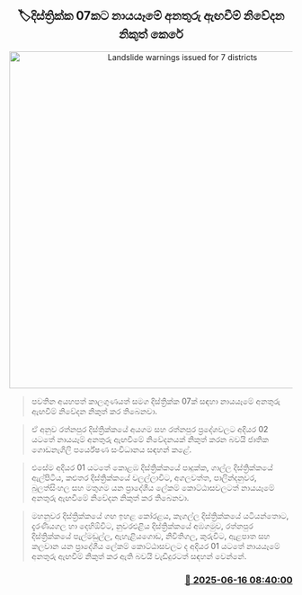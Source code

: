 <p align='center'><b><h2 align='center' title='Landslide warnings issued for 7 districts'>🏷දිස්ත්‍රික්ක 07කට නායයෑමේ අනතුරු ඇඟවීම් නිවේදන නිකුත් කෙරේ</h2></b></p>
<p align='center'><img src='https://helakuru.sgp1.cdn.digitaloceanspaces.com/esana/images/lib/landslides-new[1].jpg' width='600' alt='Landslide warnings issued for 7 districts'></p>

> පවතින අයහපත් කාලගුණයත් සමග දිස්ත්‍රික්ක 07ක් සඳහා නායයෑමේ අනතුරු ඇඟවීම් නිවේදන නිකුත් කර තිබෙනවා.

> ඒ අනුව රත්නපුර දිස්ත්‍රික්කයේ අයගම සහ රත්නපුර ප්‍රදේශවලට අදියර 02 යටතේ නායයෑම් අනතුරු ඇඟවීමේ නිවේදනයක් නිකුත් කරන බවයි ජාතික ගොඩනැගිලි පර්යේෂණ සංවිධානය සඳහන් කළේ.

> එසේම අදියර 01 යටතේ කොළඹ දිස්ත්‍රික්කයේ පාදුක්ක, ගාල්ල දිස්ත්‍රික්කයේ ඇල්පිටිය, කළුතර දිස්ත්‍රික්කයේ වලල්ලාවිට, අගලවත්ත, පාලින්දනුවර, බුලත්සිංහල සහ මතුගම යන ප්‍රාදේශීය ලේකම් කොට්ඨාසවලටත් නායයෑමේ අනතුරු ඇඟවීමේ නිවේදන නිකුත් කර තිබෙනවා.

> මහනුවර දිස්ත්‍රික්කයේ ගඟ ඉහළ කෝරළය, කෑගල්ල දිස්ත්‍රික්කයේ යටියන්තොට, දැරණියගල හා දෙහිඕවිට, නුවරඑළිය දිස්ත්‍රික්කයේ අඹගමුව, රත්නපුර දිස්ත්‍රික්කයේ පැල්මඩුල්ල, ඇහැළියගොඩ, නිවිතිගල, කුරුවිට, ඇළපාත සහ කලවාන යන ප්‍රාදේශීය ලේකම් කොට්ඨාසවලට ද අදියර 01 යටතේ නායයෑමේ අනතුරු ඇඟවීම් නිකුත් කර ඇති බවයි වැඩිදුරටත් සඳහන් වෙන්නේ.



<h3 align='right'><a href='https://www.helakuru.lk/esana/p/111027/'>📅 2025-06-16 08:40:00</a></h3>
